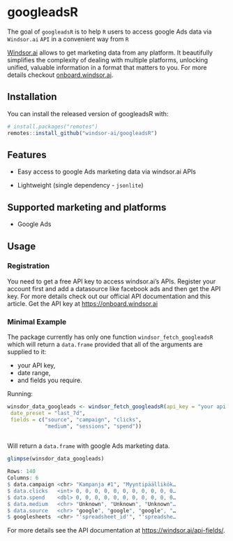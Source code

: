 
<!-- README.md is generated from README.Rmd. Please edit that file -->

# googleadsR

<!-- badges: start -->
<!-- badges: end -->

The goal of `googleadsR` is to help `R` users to access google Ads data
via `Windsor.ai` `API` in a convenient way from `R`

[Windsor.ai](https://windsor.ai/) allows to get marketing data from
any platform. It beautifully simplifies the complexity of dealing with
multiple platforms, unlocking unified, valuable information in a format
that matters to you. For more details checkout
[onboard.windsor.ai](https://onboard.windsor.ai/).

## Installation

You can install the released version of googleadsR with:

``` r
# install.packages("remotes")
remotes::install_github("windsor-ai/googleadsR")
```

## Features

-   Easy access to google Ads marketing data via windsor.ai APIs

-   Lightweight (single dependency - `jsonlite`)

## Supported marketing and platforms

-   Google Ads

## Usage

### Registration

You need to get a free API key to access windsor.ai’s APIs. Register
your account first and add a datasource like facebook ads and then get
the API key. For more details check out our official API documentation
and this article. Get the API key at <https://onboard.windsor.ai>

### Minimal Example

The package currently has only one function `windsor_fetch_googleadsR`
which will return a `data.frame` provided that all of the arguments are
supplied to it:

-   your API key,
-   date range,
-   and fields you require.

Running:

``` r
winsdor_data_googleads <- windsor_fetch_googleadsR(api_key = "your api key",
 date_preset = "last_7d",
 fields = c("source", "campaign", "clicks",
            "medium", "sessions", "spend"))
            
```

Will return a `data.frame` with google Ads marketing data.

``` r
glimpse(winsdor_data_googleads)

Rows: 140
Columns: 6
$ data.campaign <chr> "Kampanja #1", "Myyntipäällikök…
$ data.clicks   <int> 0, 0, 0, 0, 0, 0, 0, 0, 0, 0, 0…
$ data.spend    <dbl> 0, 0, 0, 0, 0, 0, 0, 0, 0, 0, 0…
$ data.medium   <chr> "Unknown", "Unknown", "Unknown"…
$ data.source   <chr> "google", "google", "google", "…
$ googlesheets  <chr> "'spreadsheet_id'", "'spreadshe…
```

For more details see the API documentation at
<https://windsor.ai/api-fields/>.
